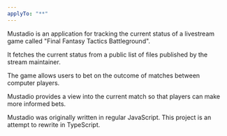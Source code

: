 ```yaml
---
applyTo: "**"
---
```


Mustadio is an application for tracking the current status of a livestream game called "Final Fantasy Tactics Battleground".

It fetches the current status from a public list of files published by the stream maintainer.

The game allows users to bet on the outcome of matches between computer players.

Mustadio provides a view into the current match so that players can make more informed bets.

Mustadio was originally written in regular JavaScript. This project is an attempt to rewrite in TypeScript.
